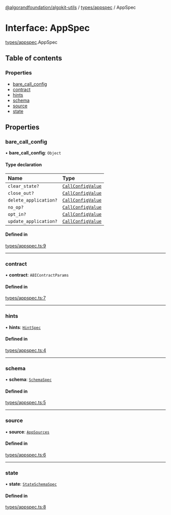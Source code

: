 [@algorandfoundation/algokit-utils](../README.md) / [types/appspec](../modules/types_appspec.md) / AppSpec

# Interface: AppSpec

[types/appspec](../modules/types_appspec.md).AppSpec

## Table of contents

### Properties

- [bare\_call\_config](types_appspec.AppSpec.md#bare_call_config)
- [contract](types_appspec.AppSpec.md#contract)
- [hints](types_appspec.AppSpec.md#hints)
- [schema](types_appspec.AppSpec.md#schema)
- [source](types_appspec.AppSpec.md#source)
- [state](types_appspec.AppSpec.md#state)

## Properties

### bare\_call\_config

• **bare\_call\_config**: `Object`

#### Type declaration

| Name | Type |
| :------ | :------ |
| `clear_state?` | [`CallConfigValue`](../modules/types_appspec.md#callconfigvalue) |
| `close_out?` | [`CallConfigValue`](../modules/types_appspec.md#callconfigvalue) |
| `delete_application?` | [`CallConfigValue`](../modules/types_appspec.md#callconfigvalue) |
| `no_op?` | [`CallConfigValue`](../modules/types_appspec.md#callconfigvalue) |
| `opt_in?` | [`CallConfigValue`](../modules/types_appspec.md#callconfigvalue) |
| `update_application?` | [`CallConfigValue`](../modules/types_appspec.md#callconfigvalue) |

#### Defined in

[types/appspec.ts:9](https://github.com/algorandfoundation/algokit-utils-ts/blob/main/src/types/appspec.ts#L9)

___

### contract

• **contract**: `ABIContractParams`

#### Defined in

[types/appspec.ts:7](https://github.com/algorandfoundation/algokit-utils-ts/blob/main/src/types/appspec.ts#L7)

___

### hints

• **hints**: [`HintSpec`](../modules/types_appspec.md#hintspec)

#### Defined in

[types/appspec.ts:4](https://github.com/algorandfoundation/algokit-utils-ts/blob/main/src/types/appspec.ts#L4)

___

### schema

• **schema**: [`SchemaSpec`](types_appspec.SchemaSpec.md)

#### Defined in

[types/appspec.ts:5](https://github.com/algorandfoundation/algokit-utils-ts/blob/main/src/types/appspec.ts#L5)

___

### source

• **source**: [`AppSources`](types_appspec.AppSources.md)

#### Defined in

[types/appspec.ts:6](https://github.com/algorandfoundation/algokit-utils-ts/blob/main/src/types/appspec.ts#L6)

___

### state

• **state**: [`StateSchemaSpec`](types_appspec.StateSchemaSpec.md)

#### Defined in

[types/appspec.ts:8](https://github.com/algorandfoundation/algokit-utils-ts/blob/main/src/types/appspec.ts#L8)
